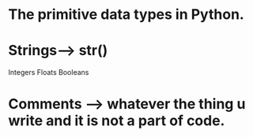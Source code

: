 # The primitive data types in Python.

# Strings--> str() 


Integers
Floats
Booleans




# Comments --> whatever the thing u write and it is not a part of code.